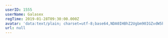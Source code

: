 ```yaml
---
userID: 1555
userName: Galasex
regTime: 2019-01-28T09:30:00.000Z
avatar: 'data:text/plain; charset=utf-8;base64,NDA0IHBhZ2Ugbm90IGZvdW5kCg=='
url: null
---
```



